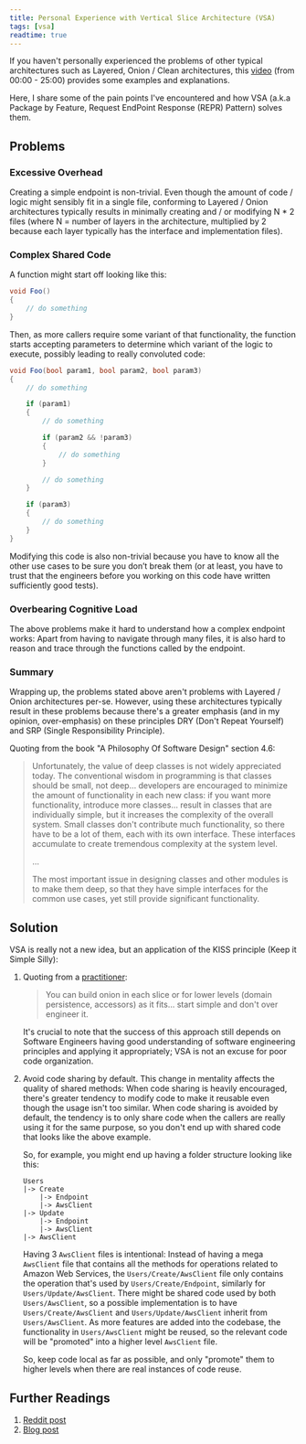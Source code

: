 ```yaml
---
title: Personal Experience with Vertical Slice Architecture (VSA)
tags: [vsa]
readtime: true
---
```


If you haven't personally experienced the problems of other typical architectures such as Layered, Onion / Clean architectures, this [video](https://www.youtube.com/watch?v=ttYQzHPe5s4) (from 00:00 - 25:00) provides some examples and explanations.

Here, I share some of the pain points I've encountered and how VSA (a.k.a Package by Feature, Request EndPoint Response (REPR) Pattern) solves them.

## Problems

### Excessive Overhead

Creating a simple endpoint is non-trivial. Even though the amount of code / logic might sensibly fit in a single file, conforming to Layered / Onion architectures typically results in minimally creating and / or modifying N * 2 files (where N = number of layers in the architecture, multiplied by 2 because each layer typically has the interface and implementation files).

### Complex Shared Code

A function might start off looking like this:

```csharp
void Foo()
{
    // do something
}
```

Then, as more callers require some variant of that functionality, the function starts accepting parameters to determine which variant of the logic to execute, possibly leading to really convoluted code:

```csharp
void Foo(bool param1, bool param2, bool param3)
{
    // do something

    if (param1)
    {
        // do something

        if (param2 && !param3)
        {
            // do something
        }

        // do something
    }

    if (param3)
    {
        // do something
    }
}
```

Modifying this code is also non-trivial because you have to know all the other use cases to be sure you don’t break them (or at least, you have to trust that the engineers before you working on this code have written sufficiently good tests).

### Overbearing Cognitive Load

The above problems make it hard to understand how a complex endpoint works: Apart from having to navigate through many files, it is also hard to reason and trace through the functions called by the endpoint.

### Summary

Wrapping up, the problems stated above aren't problems with Layered / Onion architectures per-se. However, using these architectures typically result in these problems because there's a greater emphasis (and in my opinion, over-emphasis) on these principles DRY (Don't Repeat Yourself) and SRP (Single Responsibility Principle).

Quoting from the book "A Philosophy Of Software Design" section 4.6:

> Unfortunately, the value of deep classes is not widely appreciated today. The conventional wisdom in programming is that classes should be small, not deep... developers are encouraged to minimize the amount of functionality in each new class: if you want more functionality, introduce more classes... result in classes that are individually simple, but it increases the complexity of the overall system. Small classes don't contribute much functionality, so there have to be a lot of them, each with its own interface. These interfaces accumulate to create tremendous complexity at the system level.
>
> ...
>
> The most important issue in designing classes and other modules is to make them deep, so that they have simple interfaces for the common use cases, yet still provide significant functionality.

## Solution

VSA is really not a new idea, but an application of the KISS principle (Keep it Simple Silly):

1. Quoting from a [practitioner](https://www.reddit.com/r/dotnet/comments/lw13r2/comment/gpeuc0l):

    > You can build onion in each slice or for lower levels (domain persistence, accessors) as it fits... start simple and don't over engineer it.

    It's crucial to note that the success of this approach still depends on Software Engineers having good understanding of software engineering principles and applying it appropriately; VSA is not an excuse for poor code organization.

2. Avoid code sharing by default. This change in mentality affects the quality of shared methods: When code sharing is heavily encouraged, there's greater tendency to modify code to make it reusable even though the usage isn't too similar. When code sharing is avoided by default, the tendency is to only share code when the callers are really using it for the same purpose, so you don't end up with shared code that looks like the above example.

    So, for example, you might end up having a folder structure looking like this:

    ```text
    Users
    |-> Create
        |-> Endpoint
        |-> AwsClient
    |-> Update
        |-> Endpoint
        |-> AwsClient
    |-> AwsClient
    ```

    Having 3 `AwsClient` files is intentional: Instead of having a mega `AwsClient` file that contains all the methods for operations related to Amazon Web Services, the `Users/Create/AwsClient` file only contains the operation that's used by `Users/Create/Endpoint`, similarly for `Users/Update/AwsClient`. There might be shared code used by both `Users/AwsClient`, so a possible implementation is to have `Users/Create/AwsClient` and `Users/Update/AwsClient` inherit from `Users/AwsClient`. As more features are added into the codebase, the functionality in `Users/AwsClient` might be reused, so the relevant code will be "promoted" into a higher level `AwsClient` file.

    So, keep code local as far as possible, and only "promote" them to higher levels when there are real instances of code reuse.

## Further Readings

1. [Reddit post](https://www.reddit.com/r/dotnet/comments/lw13r2/choosing_between_using_cleanonion_or_vertical/)
2. [Blog post](https://phauer.com/2020/package-by-feature/)
